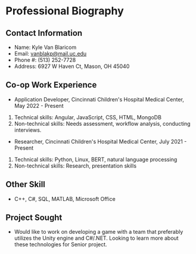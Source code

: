 # Professional Biography

## Contact Information
- Name: Kyle Van Blaricom
- Email: vanblakp@mail.uc.edu
- Phone #: (513) 252-7728
- Address: 6927 W Haven Ct, Mason, OH 45040

## Co-op Work Experience
- Application Developer, Cincinnati Children's Hospital Medical Center, May 2022 - Present
1. Technical skills: Angular, JavaScript, CSS, HTML, MongoDB
2. Non-technical skills: Needs assessment, workflow analysis, conducting interviews.

- Researcher, Cincinnati Children's Hospital Medical Center, July 2021 - Present
1. Technical skills: Python, Linux, BERT, natural language processing
2. Non-technical skills: Research, presentation skills

## Other Skill
- C++, C#, SQL, MATLAB, Microsoft Office

## Project Sought
- Would like to work on developing a game with a team that preferably utilizes the Unity engine and C#/.NET. Looking to learn more about these technologies for Senior project.
